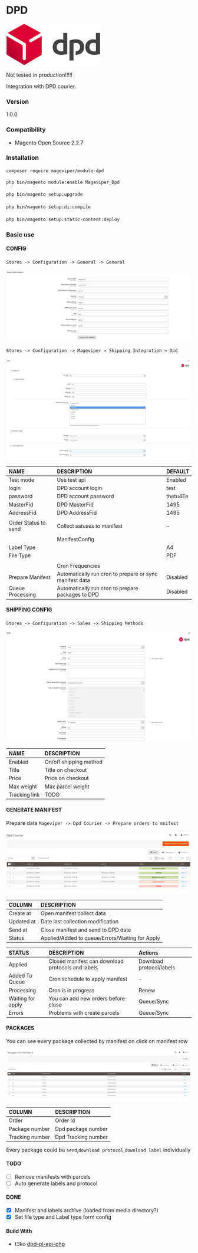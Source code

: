 # DPD

![shipping-config](docs/img/dpd_logo_transparent.png "Config Shipping Dpd")



Not tested in production!!!!!

Integration with DPD courier.

### Version

1.0.0

### Compatibility

- Magento Open Source 2.2.7

### Installation

```bash
composer require mageviper/module-dpd
```

```bash
php bin/magento module:enable Mageviper_Dpd

php bin/magento setup:upgrade

php bin/magento setup:di:compile

php bin/magento setup:static-content:deploy
```

### Basic use

#### CONFIG

`Stores -> Configuration -> General -> General`
 
![config](docs/img/general_config.png "Config Dpd")



`Stores -> Configuration -> Mageviper → Shipping Integration → Dpd`

![config](docs/img/mageviper_dpd_config.png "Config Dpd")



| NAME                 | DESCRIPTION                                              |DEFAULT            |
|:-------------------- |:---------------------------------------------------------|:------------------|
| Test mode            | Use test api                                             | Enabled           |
| login                | DPD account login                                        | test              |
| password             | DPD account password                                     | thetu4Ee          |
| MasterFid            | DPD MasterFid                                            | 1495              |
| AddressFid           | DPD AddressFid                                           | 1495              |
|                      |                                                          |                   |
| Order Status to send | Collect satuses to manifest                              | -                 |
|                      |                                                          |                   |
|                      | ManifestConfig                                           |                   |
| Label Type           |                                                          | A4                |
| File Type            |                                                          | PDF               |
|                      |                                                          |                   |
|                      | Cron Frequencies                                         |                   |
|Prepare Manifest      | Automatically run cron to prepare or sync manifest data  | Disabled          |
|Queue Processing      | Automatically run cron to prepare packages to DPD        | Disabled          |




#### SHIPPING CONFIG

`Stores -> Configuration -> Sales -> Shipping Methods`

![shipping-config](docs/img/config_shipping_dpd.png "Config Shipping Dpd")

|NAME             |DESCRIPTION                 |
|:----------------|:---------------------------|
| Enabled         | On/off shipping method     |
| Title           | Title on checkout          |
| Price           | Price on checkout          |
| Max weight      | Max parcel weight          |
| Tracking link   | TODO                       |

#### GENERATE MANIFEST

Prepare data `Mageviper -> Dpd Courier -> Prepare orders to mnifest`

![dpd-manifest-grid](docs/img/dpd_manifest_grid.png "Dpd Manifest Grid")

| COLUMN       | DESCRIPTION                                                           |
|:-------------|:----------------------------------------------------------------------|
| Create at    | Open manifest collect data                                            |
| Updated at   | Date last collection modification                                     |
| Send at      | Close manifest and send to DPD date                                   |
| Status       | Applied/Added to queue/Errors/Waiting for Apply                       |

|STATUS           |DESCRIPTION                                      | Actions                |
|:----------------|:------------------------------------------------|:-----------------------|
|Applied          |Closed manifest can download protocols and labels|Download protocol/labels|
|Added To Queue   | Cron schedule to apply manifest                 | -                      |
|Processing       |Cron is in progress                              | Renew                  |
|Waiting for apply| You can add new orders before close             | Queue/Sync             |
|Errors           | Problems with create parcels                    | Queue/Sync             |


#### PACKAGES

You can see every package collected by manifest on click on manifest row

![dpd-manifest-grid](docs/img/dpd_packages_grid.png "Dpd Packages Grid")

|COLUMN         |DESCRIPTION         |
|:--------------|:-------------------|
|Order          | Order Id           |
|Package number | Dpd package number |
|Tracking number| Dpd Tracking number|

Every package could be `send`,`download protocol`,`download label` individually


#### TODO

- [ ] Remove manifests with parcels
- [ ] Auto generate labels and protocol 

#### DONE

- [x] Manifest and labels archive (loaded from media directory?)
- [x] Set file type and Label type form config

#### Build With

* t3ko [dpd-pl-api-php](https://github.com/t3ko/dpd-pl-api-php)

